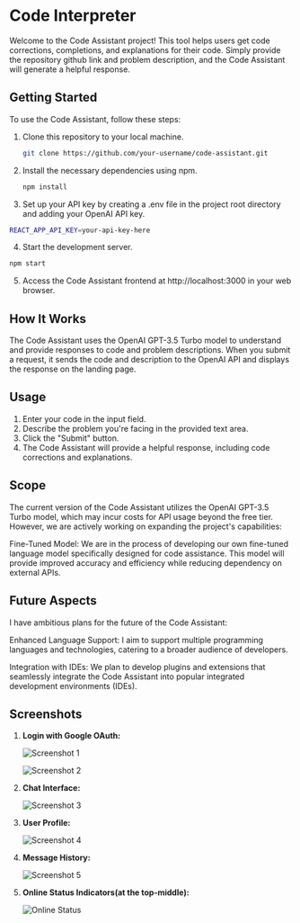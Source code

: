 # Code Interpreter

Welcome to the Code Assistant project! This tool helps users get code corrections, completions, and explanations for their code. Simply provide the repository github link and problem description, and the Code Assistant will generate a helpful response.

## Getting Started

To use the Code Assistant, follow these steps:

1. Clone this repository to your local machine.

   ```bash
   git clone https://github.com/your-username/code-assistant.git
    ````
2. Install the necessary dependencies using npm.
   ````bash
   npm install
    ````
3. Set up your API key by creating a .env file in the project root directory and adding your OpenAI API key.
````bash
REACT_APP_API_KEY=your-api-key-here
````
4. Start the development server.
````bash
npm start
````
5. Access the Code Assistant frontend at http://localhost:3000 in your web browser.


## How It Works
The Code Assistant uses the OpenAI GPT-3.5 Turbo model to understand and provide responses to code and problem descriptions. When you submit a request, it sends the code and description to the OpenAI API and displays the response on the landing page.


## Usage
1. Enter your code in the input field.
2. Describe the problem you're facing in the provided text area.
3. Click the "Submit" button.
4. The Code Assistant will provide a helpful response, including code corrections and explanations.

## Scope
The current version of the Code Assistant utilizes the OpenAI GPT-3.5 Turbo model, which may incur costs for API usage beyond the free tier. However, we are actively working on expanding the project's capabilities:

Fine-Tuned Model: We are in the process of developing our own fine-tuned language model specifically designed for code assistance. This model will provide improved accuracy and efficiency while reducing dependency on external APIs.

## Future Aspects
I have ambitious plans for the future of the Code Assistant:

Enhanced Language Support: I aim to support multiple programming languages and technologies, catering to a broader audience of developers.

Integration with IDEs: We plan to develop plugins and extensions that seamlessly integrate the Code Assistant into popular integrated development environments (IDEs).

## Screenshots

1. **Login with Google OAuth:**

   ![Screenshot 1](https://github.com/code-inhub/MeChatSocketIO/assets/95998892/6da20f76-d21c-4cf7-9340-c0bacbebc94f)
   
   ![Screenshot 2](https://github.com/code-inhub/MeChatSocketIO/assets/95998892/39e15413-5ae9-4ee7-b277-6fced8dba9d6)

2. **Chat Interface:**

   ![Screenshot 3](https://github.com/code-inhub/MeChatSocketIO/assets/95998892/0d304e31-d0f3-4a77-9dd9-c1c98dfbf872)

3. **User Profile:**

   ![Screenshot 4](https://github.com/code-inhub/MeChatSocketIO/assets/95998892/8e089ecb-89c1-487e-9ec6-2acf73added0)

4. **Message History:**

   ![Screenshot 5](https://github.com/code-inhub/MeChatSocketIO/assets/95998892/f902aa85-a9c5-4173-8a27-dcd05a7f68fe)

5. **Online Status Indicators(at the top-middle):**
   
   ![Online Status](https://github.com/code-inhub/MeChatSocketIO/assets/95998892/ab2449a8-8f6d-4454-890e-85a65c05ffe2)
